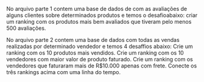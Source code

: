 No arquivo parte 1 contem uma base de dados de com as avaliações de alguns clientes sobre determinados produtos e temos o desafioabaixo:
      criar um ranking com os produtos mais bem avaliados que tiveram pelo menos 500 avaliações.
      
No arquivo parte 2 contem uma base de dados com todas as vendas realizadas por determinado vendedor e temos 4 desaffios abaixo:
      Crie um ranking com os 10 produtos mais vendidos.
      Crie um ranking com os 10 vendedores com maior valor de produto faturado.
      Crie um ranking com os vendedores que faturaram mais de R$10.000 apenas com frete.
      Conecte os três rankings acima com uma linha do tempo.




